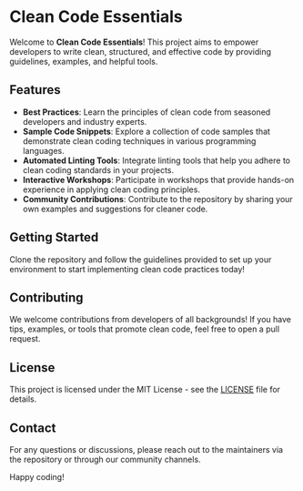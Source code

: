 # Clean Code Essentials

Welcome to **Clean Code Essentials**! This project aims to empower developers to write clean, structured, and effective code by providing guidelines, examples, and helpful tools.

## Features
- **Best Practices**: Learn the principles of clean code from seasoned developers and industry experts.
- **Sample Code Snippets**: Explore a collection of code samples that demonstrate clean coding techniques in various programming languages.
- **Automated Linting Tools**: Integrate linting tools that help you adhere to clean coding standards in your projects.
- **Interactive Workshops**: Participate in workshops that provide hands-on experience in applying clean coding principles.
- **Community Contributions**: Contribute to the repository by sharing your own examples and suggestions for cleaner code.

## Getting Started
Clone the repository and follow the guidelines provided to set up your environment to start implementing clean code practices today!

## Contributing
We welcome contributions from developers of all backgrounds! If you have tips, examples, or tools that promote clean code, feel free to open a pull request.

## License
This project is licensed under the MIT License - see the [LICENSE](LICENSE) file for details.

## Contact
For any questions or discussions, please reach out to the maintainers via the repository or through our community channels.

Happy coding!